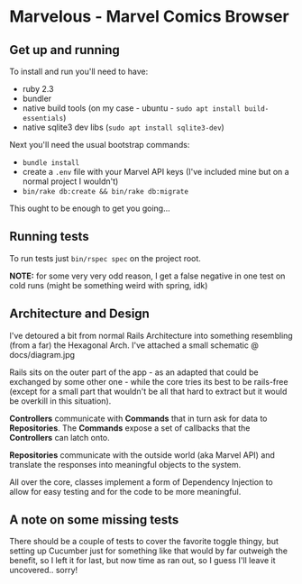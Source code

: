 # Marvelous - Marvel Comics Browser


## Get up and running

To install and run you'll need to have:

* ruby 2.3
* bundler
* native build tools (on my case - ubuntu - `sudo apt install build-essentials`)
* native sqlite3 dev libs (`sudo apt install sqlite3-dev`)

Next you'll need the usual bootstrap commands:

* `bundle install`
* create a `.env` file with your Marvel API keys (I've included mine but on a normal project I wouldn't)
* `bin/rake db:create && bin/rake db:migrate`

This ought to be enough to get you going...


## Running tests

To run tests just `bin/rspec spec` on the project root.

**NOTE:** for some very very odd reason, I get a false negative in one test on cold runs (might be something weird with spring, idk)


## Architecture and Design

I've detoured a bit from normal Rails Architecture into something resembling (from a far) the Hexagonal Arch.
I've attached a small schematic @ docs/diagram.jpg

Rails sits on the outer part of the app - as an adapted that could be exchanged by some other one - while the core tries its best to be rails-free (except for a small part that wouldn't be all that hard to extract but it would be overkill in this situation).

**Controllers** communicate with **Commands** that in turn ask for data to **Repositories**.
The **Commands** expose a set of callbacks that the **Controllers** can latch onto.

**Repositories** communicate with the outside world (aka Marvel API) and translate the responses into meaningful objects to the system.

All over the core, classes implement a form of Dependency Injection to allow for easy testing and for the code to be more meaningful.


## A note on some missing tests

There should be a couple of tests to cover the favorite toggle thingy, but setting up Cucumber just for something like that would by far outweigh the benefit, so I left it for last, but now time as ran out, so I guess I'll leave it uncovered.. sorry!


